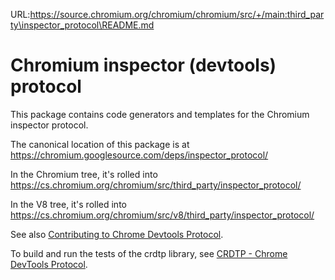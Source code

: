 URL:https://source.chromium.org/chromium/chromium/src/+/main:third_party\inspector_protocol\README.md
# Chromium inspector (devtools) protocol

This package contains code generators and templates for the Chromium
inspector protocol.

The canonical location of this package is at
https://chromium.googlesource.com/deps/inspector_protocol/

In the Chromium tree, it's rolled into
https://cs.chromium.org/chromium/src/third_party/inspector_protocol/

In the V8 tree, it's rolled into
https://cs.chromium.org/chromium/src/v8/third_party/inspector_protocol/

See also [Contributing to Chrome Devtools Protocol](https://docs.google.com/document/d/1c-COD2kaK__5iMM5SEx-PzNA7HFmgttcYfOHHX0HaOM/edit).

To build and run the tests of the crdtp library, see
[CRDTP - Chrome DevTools Protocol](crdtp/README.md).
